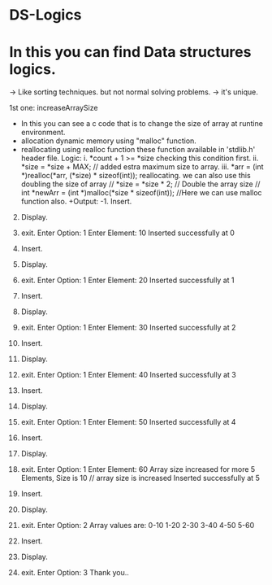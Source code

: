 # DS-Logics

# In this you can find Data structures logics.
  -> Like sorting techniques. but not normal solving problems.
  -> it's unique.

1st one: increaseArraySize
  + In this you can see a c code that is to change the size of array at runtine environment.
  + allocation dynamic memory using "malloc" function.
  + reallocating using realloc function these function available in 'stdlib.h' header file.
  Logic:
      i.  *count + 1 >= *size checking this condition first.
      ii. *size = *size + MAX; // added estra maximum size to array.
     iii. *arr = (int *)realloc(*arr, (*size) * sizeof(int)); reallocating.
          we can also use this doubling the size of array
          // *size = *size * 2; // Double the array size
            // int *newArr = (int *)malloc(*size * sizeof(int)); //Here we can use malloc function also.
    +Output:
      -1. Insert.
2. Display.
3. exit.
Enter Option: 1
Enter Element: 10
Inserted successfully at 0

1. Insert.
2. Display.
3. exit.
Enter Option: 1
Enter Element: 20
Inserted successfully at 1

1. Insert.
2. Display.
3. exit.
Enter Option: 1
Enter Element: 30
Inserted successfully at 2

1. Insert.
2. Display.
3. exit.
Enter Option: 1 
Enter Element: 40
Inserted successfully at 3

1. Insert.
2. Display.
3. exit.
Enter Option: 1 
Enter Element: 50
Inserted successfully at 4

1. Insert.
2. Display.
3. exit.
Enter Option: 1
Enter Element: 60
Array size increased for more 5 Elements, Size is 10   // array size is increased
Inserted successfully at 5

1. Insert.
2. Display.
3. exit.
Enter Option: 2
Array values are:
0-10 1-20 2-30 3-40 4-50 5-60

1. Insert.
2. Display.
3. exit.
Enter Option: 3
Thank you..
